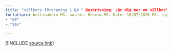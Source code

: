 ```yaml
---
title: "villkors förgrening i Q# " Beskrivning: Lär dig mer om villkorlig förgrening och instruktionen IF i Q# programmeringsspråket.
författare: bettinaheim MS. author: Beheim MS. Date: 10/07/2020 MS. topic: artikel-UID: Microsoft. Quantum. qsharp. conditionalbranching No-Loc:
- "Q#"
- "$$v"

---
```


<!---
# Conditional branching in Q#
-->

[!INCLUDE [source link](~/includes/qsharp-language/Specifications/Language/2_Statements/ConditionalBranching.md)]

